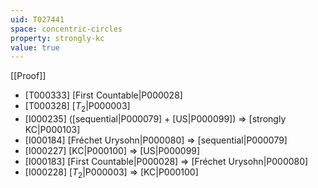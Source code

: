 ```yaml
---
uid: T027441
space: concentric-circles
property: strongly-kc
value: true
---
```

[[Proof]]

* [T000333] [First Countable|P000028]
* [T000328] [$T_2$|P000003]
* [I000235] ([sequential|P000079] + [US|P000099]) => [strongly KC|P000103]
* [I000184] [Fréchet Urysohn|P000080] => [sequential|P000079]
* [I000227] [KC|P000100] => [US|P000099]
* [I000183] [First Countable|P000028] => [Fréchet Urysohn|P000080]
* [I000228] [$T_2$|P000003] => [KC|P000100]

